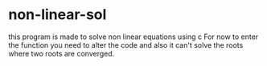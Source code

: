 # non-linear-sol
this program is made to solve non linear equations using c
For now to enter the function you need to alter the code and also it can't solve the roots where two roots are converged.
